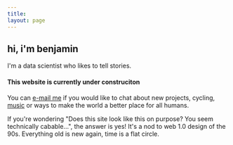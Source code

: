 ```yaml
---
title:
layout: page
---
```

<h2>hi, i'm benjamin</h2>

I'm a data scientist who likes to tell stories.

<h4>This website is currently under construciton</h4>

You can [e-mail me](mailto:contactme.strvj@aleeas.com) if you would like to chat about
new projects, cycling, [music](https://www.youtube.com/watch?v=OKgYJnBCjXk) or ways to make the world a better place for all humans.

If you're wondering "Does this site look like this on purpose? You seem technically cabable...", 
the answer is yes! It's a nod to web 1.0 design of the 90s. Everything old is new again, time is a flat circle.
